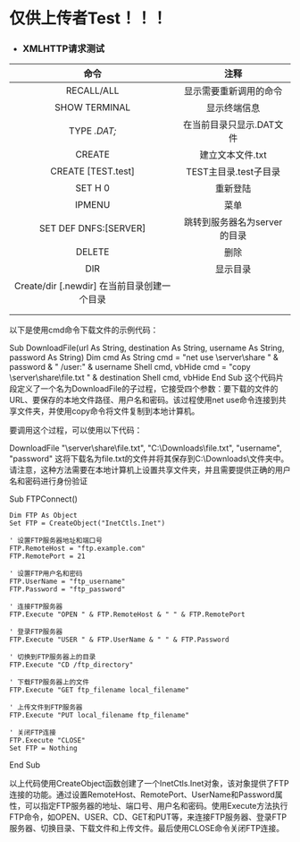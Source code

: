 # 仅供上传者Test！！！

- ### XMLHTTP请求测试

|命令|注释|
|:--:|:--:|
|RECALL/ALL|显示需要重新调用的命令|
|SHOW TERMINAL|显示终端信息|
|TYPE *.DAT;*|在当前目录只显示.DAT文件|
|CREATE|建立文本文件.txt|
|CREATE  [TEST.test]|TEST主目录.test子目录|
|SET H 0|重新登陆|
|IPMENU|菜单|
|SET DEF DNFS:[SERVER]|跳转到服务器名为server的目录|
|DELETE|删除|
|DIR|显示目录|
|Create/dir [.newdir]  在当前目录创建一个目录||
|||
|||
以下是使用cmd命令下载文件的示例代码：

Sub DownloadFile(url As String, destination As String, username As String, password As String)
    Dim cmd As String
    cmd = "net use \\server\share " & password & " /user:" & username
    Shell cmd, vbHide
    cmd = "copy \\server\share\file.txt " & destination
    Shell cmd, vbHide
End Sub
这个代码片段定义了一个名为DownloadFile的子过程，它接受四个参数：要下载的文件的URL、要保存的本地文件路径、用户名和密码。该过程使用net use命令连接到共享文件夹，并使用copy命令将文件复制到本地计算机。

要调用这个过程，可以使用以下代码：

DownloadFile "\\server\share\file.txt", "C:\Downloads\file.txt", "username", "password"
这将下载名为file.txt的文件并将其保存到C:\Downloads\文件夹中。请注意，这种方法需要在本地计算机上设置共享文件夹，并且需要提供正确的用户名和密码进行身份验证


Sub FTPConnect()

    Dim FTP As Object
    Set FTP = CreateObject("InetCtls.Inet")

    ' 设置FTP服务器地址和端口号
    FTP.RemoteHost = "ftp.example.com"
    FTP.RemotePort = 21

    ' 设置FTP用户名和密码
    FTP.UserName = "ftp_username"
    FTP.Password = "ftp_password"

    ' 连接FTP服务器
    FTP.Execute "OPEN " & FTP.RemoteHost & " " & FTP.RemotePort

    ' 登录FTP服务器
    FTP.Execute "USER " & FTP.UserName & " " & FTP.Password

    ' 切换到FTP服务器上的目录
    FTP.Execute "CD /ftp_directory"

    ' 下载FTP服务器上的文件
    FTP.Execute "GET ftp_filename local_filename"

    ' 上传文件到FTP服务器
    FTP.Execute "PUT local_filename ftp_filename"

    ' 关闭FTP连接
    FTP.Execute "CLOSE"
    Set FTP = Nothing

End Sub

以上代码使用CreateObject函数创建了一个InetCtls.Inet对象，该对象提供了FTP连接的功能。通过设置RemoteHost、RemotePort、UserName和Password属性，可以指定FTP服务器的地址、端口号、用户名和密码。使用Execute方法执行FTP命令，如OPEN、USER、CD、GET和PUT等，来连接FTP服务器、登录FTP服务器、切换目录、下载文件和上传文件。最后使用CLOSE命令关闭FTP连接。
